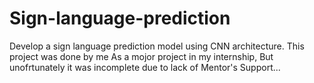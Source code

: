 # Sign-language-prediction
Develop a sign language prediction model using CNN architecture.
This project was done by me As a mojor project in my internship, But unofrtunately it was incomplete due to lack of Mentor's Support...
